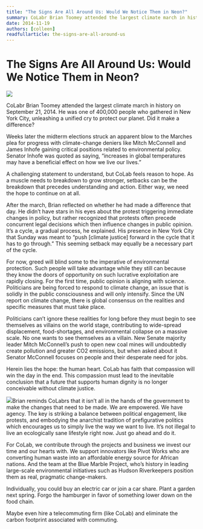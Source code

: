 ```yaml
---
title: "The Signs Are All Around Us: Would We Notice Them in Neon?"
summary: CoLabr Brian Toomey attended the largest climate march in history on September 21, 2014. He was one of 400,000 people who gathered in New York City, unleashing a unified cry to protect our planet. Did it make a difference?
date: 2014-11-19
authors: [colleen]
readfullarticle: the-signs-are-all-around-us
---
```


# The Signs Are All Around Us: Would We Notice Them in Neon?

<img src="/assets/img/blog/2014-11-19_1.png" class="border-all center-element margin-bottom">

CoLabr Brian Toomey attended the largest climate march in history on September 21, 2014. He was one of 400,000 people who gathered in New York City, unleashing a unified cry to protect our planet. Did it make a difference?

Weeks later the midterm elections struck an apparent blow to the Marches plea for progress with climate-change deniers like Mitch McConnell and James Inhofe gaining critical positions related to environmental policy. Senator Inhofe was quoted as saying, “increases in global temperatures may have a beneficial effect on how we live our lives.”

A challenging statement to understand, but CoLab feels reason to hope. As a muscle needs to breakdown to grow stronger, setbacks can be the breakdown that precedes understanding and action. Either way, we need the hope to continue on at all.

After the march, Brian reflected on whether he had made a difference that day. He didn’t have stars in his eyes about the protest triggering immediate changes in policy, but rather recognized that protests often precede concurrent legal decisions which then influence changes in public opinion. It’s a cycle, a gradual process, he explained. His presence in New York City that Sunday was meant to “push [climate justice] forward in the cycle that it has to go through.”  This seeming setback may equally be a necessary part of the cycle.

For now, greed will blind some to the imperative of environmental protection. Such people will take advantage while they still can because they know the doors of opportunity on such lucrative exploitation are rapidly closing. For the first time, public opinion is aligning with science. Politicians are being forced to respond to climate change, an issue that is solidly in the public consciousness and will only intensify. Since the UN report on climate change, there is global consensus on the realities and specific measures that must take place.

Politicians can’t ignore these realities for long before they must begin to see themselves as villains on the world stage, contributing to wide-spread displacement, food-shortages, and environmental collapse on a massive scale. No one wants to see themselves as a villain. New Senate majority leader Mitch McConnell’s push to open new coal mines will undoubtedly create pollution and greater CO2 emissions, but when asked about it Senator McConnell focuses on people and their desperate need for jobs.

Herein lies the hope: the human heart. CoLab has faith that compassion will win the day in the end. This compassion must lead to the inevitable conclusion that a future that supports human dignity is no longer conceivable without climate justice.

<img src="/assets/img/blog/2014-11-19_2.png" class="float-left margin-right margin-bottom">Brian reminds CoLabrs that it isn’t all in the hands of the government to make the changes that need to be made. We are empowered. We have agency. The key is striking a balance between political engagement, like protests, and embodying the anarchist tradition of prefigurative politics which encourages us to simply live the way we want to live. It’s not illegal to live an ecologically sane lifestyle right now. Just go ahead and do it.

For CoLab, we contribute through the projects and business we invest our time and our hearts with.  We support innovators like Pivot Works who are converting human waste into an affordable energy source for African nations. And the team at the Blue Marble Project, who’s history in leading large-scale environmental initiatives such as Hudson Riverkeepers position them as real, pragmatic change-makers.

Individually, you could buy an electric car or join a car share. Plant a garden next spring. Forgo the hamburger in favor of something lower down on the food chain.

Maybe even hire a telecommuting firm (like CoLab) and eliminate the carbon footprint associated with commuting.
